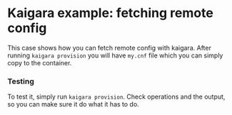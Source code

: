 # Kaigara example: fetching remote config

This case shows how you can fetch remote config with kaigara. After running `kaigara provision` you will have `my.cnf` file which you can simply copy to the container.

### Testing
To test it, simply run `kaigara provision`. Check operations and the output, so you can make sure it do what it has to do.

